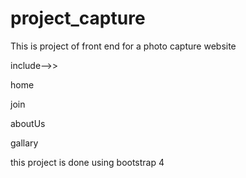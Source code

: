 # project_capture

This is project of front end for a photo capture website

include-->>

 home
 
 join
 
 aboutUs
 
 gallary
 
 this project is done using bootstrap 4
